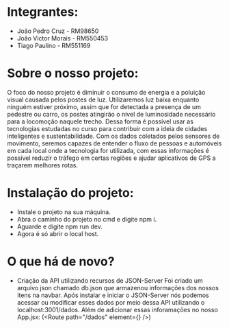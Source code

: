 # Integrantes:
- João Pedro Cruz - RM98650
- João Victor Morais - RM550453
- Tiago Paulino - RM551169

# Sobre o nosso projeto:  
O foco do nosso projeto é diminuir o consumo de energia e a poluição visual causada pelos postes de luz.
Utilizaremos luz baixa enquanto ninguém estiver próximo, assim que for detectada a presença de um pedestre ou carro,
os postes atingirão o nível de luminosidade necessário para a locomoção naquele trecho.
Dessa forma é possível usar as tecnologias estudadas no curso para contribuir com a ideia de cidades inteligentes e
sustentabilidade. Com os dados coletados pelos sensores de movimento, seremos capazes de entender o fluxo de pessoas e
automóveis em cada local onde a tecnologia for utilizada, com essas informações é possível reduzir o tráfego em certas
regiões e ajudar aplicativos de GPS a traçarem melhores rotas.

# Instalação do projeto:
- Instale o projeto na sua máquina.
- Abra o caminho do projeto no cmd e digite npm i.
- Aguarde e digite npm run dev.
- Agora é só abrir o local host.

# O que há de novo?
- Criação da API utilizando recursos de JSON-Server
  Foi criado um arquivo json chamado db.json que armazenou informações dos nossos itens na navbar. Após instalar e
  iniciar o JSON-Server nós podemos acessar ou modificar esses dados por meio dessa API utilizando o localhost:3001/dados. Além de
  adicionar essas inforamações no nosso App.jsx: (<Route path="/dados" element={<DadosComponentes />} />)
